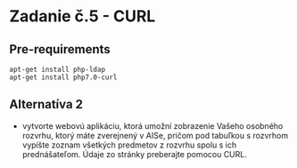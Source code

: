 # Zadanie č.5 - CURL
## Pre-requirements
```
apt-get install php-ldap
apt-get install php7.0-curl
```
## Alternatíva 2

- vytvorte webovú aplikáciu, ktorá umožní zobrazenie Vašeho osobného rozvrhu, ktorý máte zverejnený v AISe, pričom pod tabuľkou s rozvrhom vypíšte zoznam všetkých predmetov z rozvrhu spolu s ich prednášateľom. Údaje zo stránky preberajte pomocou CURL.
